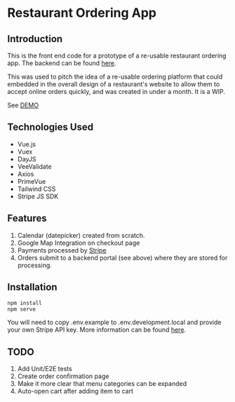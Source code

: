 # Restaurant Ordering App

## Introduction
This is the front end code for a prototype of a re-usable restaurant ordering app. The backend can be found [here](https://www.github.com/mjbeaumont/mealcloud-portal). 

This was used to pitch the idea of a re-usable ordering platform that could embedded in the overall design of a restaurant's website to allow them to accept online orders quickly, and was created in under a month. It is a WIP.

See [DEMO](https://mealcloud.beaumontwebdev.com) 

## Technologies Used
* Vue.js
* Vuex
* DayJS
* VeeValidate
* Axios
* PrimeVue
* Tailwind CSS
* Stripe JS SDK

## Features
1. Calendar (datepicker) created from scratch.
2. Google Map Integration on checkout page
3. Payments processed by [Stripe](https://www.stripe.com)
4. Orders submit to a backend portal (see above) where they are stored for processing.

## Installation

````
npm install
npm serve
````
You will need to copy .env.example to .env.development.local and provide your own Stripe API key. More information can be found [here](https://stripe.com/docs/api/authentication).

## TODO

1. Add Unit/E2E tests
2. Create order confirmation page
3. Make it more clear that menu categories can be expanded
4. Auto-open cart after adding item to cart